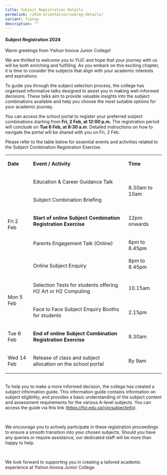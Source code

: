 ```yaml
---
title: Subject Registration Details
permalink: /2024-orientation/subreg-details/
variant: tiptap
description: ""
---
```

<h4><strong>Subject Registration 2024</strong></h4><p>Warm greetings from Yishun Innova Junior College!</p><p>We are thrilled to welcome you to YIJC and hope that your journey with us will be both enriching and fulfilling. As you embark on this exciting chapter, it is time to consider the subjects that align with your academic interests and aspirations.</p><p>To guide you through the subject selection process, the college has organised informative talks designed to assist you in making well-informed decisions. These talks aim to provide valuable insights into the subject combinations available and help you choose the most suitable options for your academic journey.</p><p>You can access the school portal to register your preferred subject combinations starting from <strong>Fri, 2 Feb, at 12:00 p.m.</strong> The registration period will conclude on <strong>Tue 6 Feb, at 8:30 a.m</strong>. Detailed instructions on how to navigate the portal will be shared with you on Fri, 2 Feb.</p><p>Please refer to the table below for essential events and activities related to the Subject Combination Registration Exercise:</p><table><tbody><tr><td rowspan="1" colspan="1"><p><strong>Date</strong></p></td><td rowspan="1" colspan="1"><p><strong>Event / Activity</strong></p></td><td rowspan="1" colspan="1"><p><strong>Time</strong></p></td></tr><tr><td rowspan="4" colspan="1"><p>Fri 2 Feb</p></td><td rowspan="1" colspan="1"><p>Education &amp; Career Guidance Talk</p></td><td rowspan="2" colspan="1"><p>8.30am to 10am</p></td></tr><tr><td rowspan="1" colspan="1"><p>Subject Combination Briefing</p></td></tr><tr><td rowspan="1" colspan="1"><p><strong>Start of online Subject Combination Registration Exercise&nbsp;</strong></p></td><td rowspan="1" colspan="1"><p>12pm onwards</p></td></tr><tr><td rowspan="1" colspan="1"><p>Parents Engagement Talk (Online)</p><p><br></p><p>Online Subject Enquiry&nbsp;</p></td><td rowspan="1" colspan="1"><p>6pm to 8.45pm<br><br>8pm to 8.45pm</p></td></tr><tr><td rowspan="3" colspan="1"><p>Mon 5 Feb</p></td><td rowspan="2" colspan="1"><p>Selection Tests for students offering <br>H2 Art or H2 Computing</p></td><td rowspan="2" colspan="1"><p>10.15am</p><p></p></td></tr><tr></tr><tr><td rowspan="1" colspan="1"><p>Face to Face Subject Enquiry Booths for students</p></td><td rowspan="1" colspan="1"><p>2.15pm</p></td></tr><tr><td rowspan="1" colspan="1"><p>Tue 6 Feb</p></td><td rowspan="1" colspan="1"><p><strong>End of online Subject Combination Registration Exercise</strong></p></td><td rowspan="1" colspan="1"><p>8.30am</p></td></tr><tr><td rowspan="1" colspan="1"><p>Wed 14 Feb</p></td><td rowspan="1" colspan="1"><p>Release of class and subject allocation on the school portal</p></td><td rowspan="1" colspan="1"><p>By 9am</p></td></tr></tbody></table><p><br>To help you to make a more informed decision, the college has created a subject information guide. This information guide contains information on subject eligibility, and provides a basic understanding of the subject content and assessment requirements for the various A-level subjects. You can access the guide via this link (<a href="https://for.edu.sg/yijcsubjectinfo" rel="noopener noreferrer nofollow" target="_blank"><u>https://for.edu.sg/yijcsubjectinfo</u></a>).</p><p><br></p><p>We encourage you to actively participate in these registration proceedings to ensure a smooth transition into your chosen subjects. Should you have any queries or require assistance, our dedicated staff will be more than happy to help.</p><p><br></p><p>We look forward to supporting you in creating a tailored academic experience at Yishun Innova Junior College.</p><p>&nbsp;</p><p><br></p>